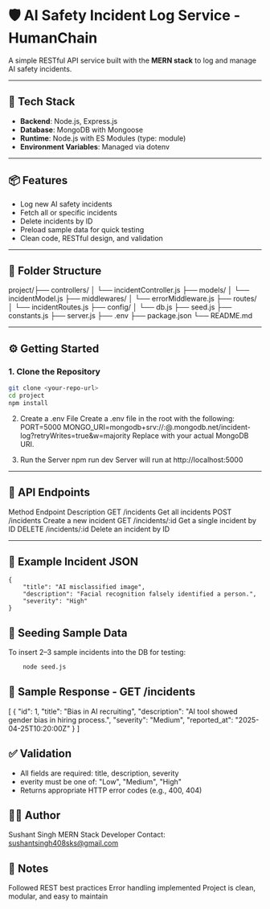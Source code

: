 # 🛡️ AI Safety Incident Log Service - HumanChain

A simple RESTful API service built with the **MERN stack** to log and manage AI safety incidents.

---

## 🚀 Tech Stack

- **Backend**: Node.js, Express.js
- **Database**: MongoDB with Mongoose
- **Runtime**: Node.js with ES Modules (type: module)
- **Environment Variables**: Managed via dotenv

---

## 📦 Features

- Log new AI safety incidents
- Fetch all or specific incidents
- Delete incidents by ID
- Preload sample data for quick testing
- Clean code, RESTful design, and validation

---

## 📁 Folder Structure

project/├── controllers/ 
            │ └── incidentController.js 
        ├── models/ 
            │ └── incidentModel.js 
        ├── middlewares/ 
            │ └── errorMiddleware.js 
        ├── routes/ 
            │ └── incidentRoutes.js 
        ├── config/ 
            │ └── db.js 
        ├── seed.js 
        ├── constants.js 
        ├── server.js 
        ├── .env 
        ├── package.json 
        └── README.md


---

## ⚙️ Getting Started

### 1. Clone the Repository
```bash
git clone <your-repo-url>
cd project
npm install
```
2. Create a .env File
    Create a .env file in the root with the following:
    PORT=5000
    MONGO_URI=mongodb+srv://<username>:<password>@<cluster>.mongodb.net/incident-log?retryWrites=true&w=majority
    Replace with your actual MongoDB URI.
    
3. Run the Server
    npm run dev
Server will run at http://localhost:5000

---


## 🧪 API Endpoints

Method	       Endpoint	        Description
GET	           /incidents	    Get all incidents
POST	       /incidents	    Create a new incident
GET	           /incidents/:id	Get a single incident by ID
DELETE	       /incidents/:id	Delete an incident by ID

---

## 📝 Example Incident JSON
    {
        "title": "AI misclassified image",
        "description": "Facial recognition falsely identified a person.",
        "severity": "High"
    }


## 🌱 Seeding Sample Data
To insert 2–3 sample incidents into the DB for testing:
```bash
    node seed.js
```


## 📮 Sample Response - GET /incidents
[
  {
    "id": 1,
    "title": "Bias in AI recruiting",
    "description": "AI tool showed gender bias in hiring process.",
    "severity": "Medium",
    "reported_at": "2025-04-25T10:20:00Z"
  }
]


## ✅ Validation
- All fields are required: title, description, severity
- everity must be one of: "Low", "Medium", "High"
- Returns appropriate HTTP error codes (e.g., 400, 404)



## 👨‍💻 Author
Sushant Singh
MERN Stack Developer
Contact: sushantsingh408sks@gmail.com

## 🧠 Notes
Followed REST best practices
Error handling implemented
Project is clean, modular, and easy to maintain
